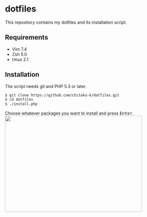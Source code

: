 # dotfiles

This repository contains my dotfiles and its installation script.

## Requirements
- Vim 7.4
- Zsh 5.0
- tmux 2.1

## Installation
The script needs git and PHP 5.3 or later.

```sh
$ git clone https://github.com/chitoku-k/dotfiles.git
$ cd dotfiles
$ ./install.php
```

Choose whatever packages you want to install and press <kbd>Enter</kbd>.
<img src="https://raw.githubusercontent.com/wiki/chitoku-k/dotfiles/installer.png" alt="" width="454" height="318">
